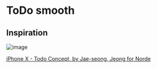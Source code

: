 # ToDo smooth


## Inspiration

![image](https://cdn-images-1.medium.com/max/1600/1*B1FjxiHYKt315HjZ37GuYA.gif)

[iPhone X - Todo Concept, by Jae-seong, Jeong for Norde](https://dribbble.com/shots/3812962-iPhone-X-Todo-Concept)
